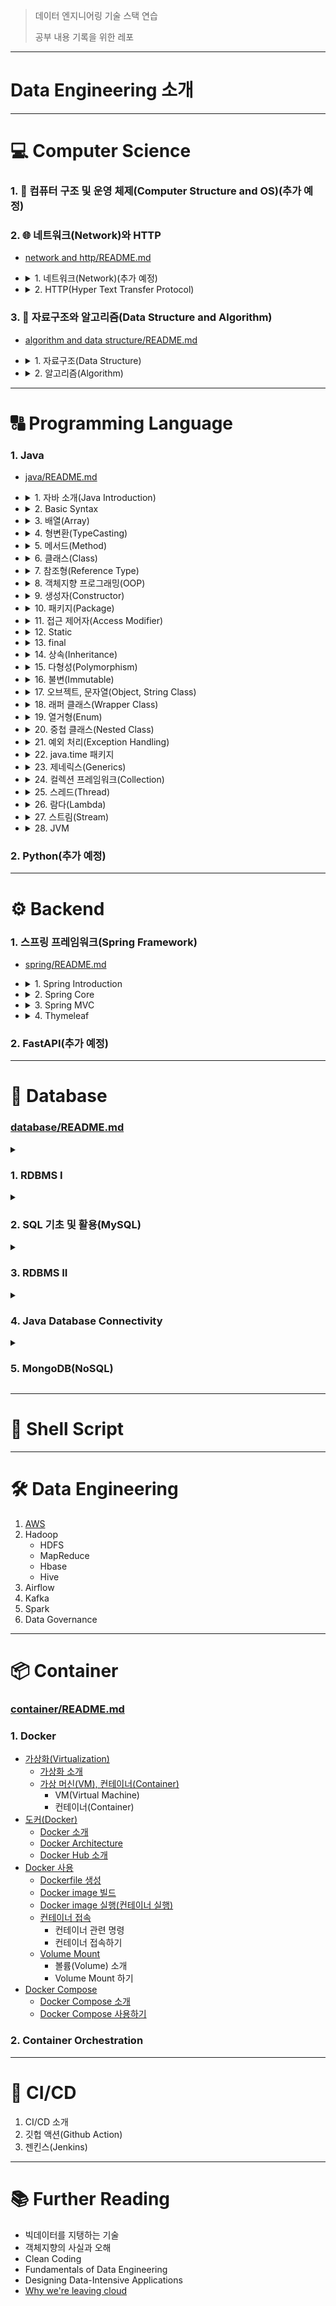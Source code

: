 > 데이터 엔지니어링 기술 스택 연습
>
> 공부 내용 기록을 위한 레포

---

# Data Engineering 소개







---

# :computer: Computer Science

<h3>1. 📂 컴퓨터 구조 및 운영 체제(Computer Structure and OS)(추가 예정)</h3>

<h3>2. 🌐 네트워크(Network)와 HTTP</h3>

  - [network and http/README.md](network%20and%20http/README.md)

  - <details>
      <summary>1. 네트워크(Network)(추가 예정)</summary>

    </details>
  - <details>
      <summary>2. HTTP(Hyper Text Transfer Protocol)</summary>
     
      1. [웹 통신](network%20and%20http/(002)HTTP/README.md#1-%EC%9B%B9-%ED%86%B5%EC%8B%A0)
         * 인터넷(Internet)
         * [IP(Internet Protocol)](network%20and%20http/(002)HTTP/README.md#12-ipinternet-protocol)
         * [TCP(Transmission Control Protocol)](network%20and%20http/(002)HTTP/README.md#13-tcptransmission-control-protocol)
           * TCP 소개
           * Three way handshake
           * 데이터 전달 보증, 순서 보장
         * UDP(User Datagram Protocol)
         * PORT
         * DNS(Domain Name System)
         * URI(Uniform Name Identifier)
         * [요청의 흐름](network%20and%20http/(002)HTTP/README.md#18-%EC%9B%B9%EC%97%90%EC%84%9C%EC%9D%98-%EC%9A%94%EC%B2%AD%EC%9D%98-%ED%9D%90%EB%A6%84)
      2. [HTTP](network%20and%20http/(002)HTTP/README.md#2-http)
         * HTTP 소개
         * Client-Server
         * [Stateless](network%20and%20http/(002)HTTP/README.md#23-stateless)
         * [Connectionless](network%20and%20http/(002)HTTP/README.md#24-connectionless)
         * HTTP Message
      3. [HTTP Method](network%20and%20http/(002)HTTP/README.md#3-http-method)
         * [HTTP API 설계](network%20and%20http/(002)HTTP/README.md#31-http-api-%EC%84%A4%EA%B3%84-%EC%86%8C%EA%B0%9C)
         * GET,POST
         * PUT, PATCH, DELETE
         * [HTTP 메서드의 속성](network%20and%20http/(002)HTTP/README.md#34-http-%EB%A9%94%EC%84%9C%EB%93%9C%EC%9D%98-%EC%86%8D%EC%84%B1)
           * 안전(Safe)
           * 멱등성(Idempotency)
           * 캐시 가능(Cacheable)
         * [HTTP 메서드의 활용](network%20and%20http/(002)HTTP/README.md#35-http-%EB%A9%94%EC%84%9C%EB%93%9C%EC%9D%98-%ED%99%9C%EC%9A%A9)
           * 클라이언트 → 서버 데이터 전송
           * HTTP API 설계
             * POST - 신규 자원 등록
             * PUT - 신규 자원 등록
             * HTML Form 사용
      4. [HTTP Status Code](network%20and%20http/(002)HTTP/README.md#4-http-status-code)
         * 1xx, 2xx
         * [3xx](network%20and%20http/(002)HTTP/README.md#42-3xxredirection)
           * 3xx - Permanent Redirect
           * 3xx - Temporary Redirect
         * 4xx, 5xx
      5. [HTTP Header](network%20and%20http/(002)HTTP/README.md#5-http-header)
         * [HTTP 헤더 소개](network%20and%20http/(002)HTTP/README.md#51-http-%ED%97%A4%EB%8D%94-%EC%86%8C%EA%B0%9C)
         * Representation Header(표현 헤더)
         * Content Negotiation(콘텐츠 협상)
         * 전송 방식
         * General, Request, Response Header
           * 일반 정보
           * 특별 정보
           * 인증 정보
      6. [쿠키(Cookie)](network%20and%20http/(002)HTTP/README.md#6-cookie)
         * [쿠키 소개](network%20and%20http/(002)HTTP/README.md#61-%EC%BF%A0%ED%82%A4-%EC%86%8C%EA%B0%9C)
         * Cookie - Expiration
         * Cookie - Domain
         * Cookie - Path
         * Cookie - Secure
      7. [캐시(Cache)](network%20and%20http/(002)HTTP/README.md#7-cache-header)
         * [캐시 소개](network%20and%20http/(002)HTTP/README.md#71-%EC%BA%90%EC%8B%9C-%EC%86%8C%EA%B0%9C)
         * [Cache Validation(`Last-Modified`, `If-Modified-Since`)](network%20and%20http/(002)HTTP/README.md#72-cache-validationlast-modified-if-modified-since)
         * Cache Validation(`ETag`)
         * `Cache-Control`
      
    </details> 


<h3>3. 🧩 자료구조와 알고리즘(Data Structure and Algorithm)</h3>

  - [algorithm and data structure/README.md](algorithm%20and%20data%20structure/README.md)

  - <details>
      <summary>1. 자료구조(Data Structure)</summary>

    </details>
  - <details>
      <summary>2. 알고리즘(Algorithm)</summary>

    </details>


---

# :capital_abcd: Programming Language

<h3>1. Java</h3>

  - [java/README.md](java/README.md)

  - <details>
      <summary>1. 자바 소개(Java Introduction)</summary>
      
      * [Programming Language](java/(001)%20Java%20Introduction#1-programming-language)
        * 고급 언어
        * Translator
      * [자바 동작 방식(How Java Works)](java/(001)%20Java%20Introduction#2-%EC%9E%90%EB%B0%94-%EB%8F%99%EC%9E%91-%EB%B0%A9%EC%8B%9Dhow-java-works)
      * [자바 메모리 구조(Java Memory Structure)](java/(001)%20Java%20Introduction#3-java-memory-structure)
        * 메서드 영역(Method Area)
        * 스택 영역(Stack Area)
        * 힙 영역(Heap Area)
      * [JVM, JDK, JRE](java/(001)%20Java%20Introduction#4-jvm-jdk-jre)
        * JDK
        * JRE
        * JVM
          
      
      </details>
  - <details>
      <summary>2. Basic Syntax</summary>
      
      * [변수(Variables)](java/(002)%20Basic%20Syntax#1-variables)
      * 자바 관례
      * [연산자(Operators)](java/(002)%20Basic%20Syntax#3-%EC%97%B0%EC%82%B0%EC%9E%90operators)
      * [조건문(Conditional)](java/(002)%20Basic%20Syntax#4-%EC%A1%B0%EA%B1%B4%EB%AC%B8conditional)
      * [반복문(Loop)](java/(002)%20Basic%20Syntax#5--%EB%B0%98%EB%B3%B5%EB%AC%B8loop)
        
      
      </details>
  - <details>
      <summary>3. 배열(Array)</summary>
      
      * [배열(Array)](java/(003)%20Array#1-%EB%B0%B0%EC%97%B4array)
      * [배열 사용하기](java/(003)%20Array#2-%EB%B0%B0%EC%97%B4-%EC%82%AC%EC%9A%A9%ED%95%B4%EB%B3%B4%EA%B8%B0)
      * [2차원 배열(2D Array)](java/(003)%20Array#3-2%EC%B0%A8%EC%9B%90-%EB%B0%B0%EC%97%B42d-array)
        
      
      </details>
  - <details>
      <summary>4. 형변환(TypeCasting)</summary>
      
      * [자동 형변환](java/(004)%20Typecasting#11-%EC%9E%90%EB%8F%99-%ED%98%95%EB%B3%80%ED%99%98widening-type-casting)
      * [명시적 형변환](java/(004)%20Typecasting#12-%EB%AA%85%EC%8B%9C%EC%A0%81-%ED%98%95%EB%B3%80%ED%99%98narrow-type-casting)
      * [계산시 형변환](java/(004)%20Typecasting#13-%EA%B3%84%EC%82%B0%EC%8B%9C-%ED%98%95%EB%B3%80%ED%99%98)
        
      
      </details>
  - <details>
      <summary>5. 메서드(Method)</summary>
    
      * [메서드 소개](java/(005)%20Method#1-%EB%A9%94%EC%84%9C%EB%93%9Cmethod)
      * [`static` 메서드](java/(005)%20Method#2-static-method)
      * [인스턴스 메서드(Instance Method)](java/(005)%20Method#3-instance-method)
      * [오버로딩(Overloading)](java/(005)%20Method#4-%EC%98%A4%EB%B2%84%EB%A1%9C%EB%94%A9overloading)
      * [오버라이딩(Overriding)](java/(005)%20Method#5-%EC%98%A4%EB%B2%84%EB%9D%BC%EC%9D%B4%EB%94%A9overriding)  
        
      
      </details>
  - <details>
      <summary>6. 클래스(Class)</summary>

      * [Class, Instance](java/(006)%20Class#1-class--instance)
        * 클래스 작성, 인스턴스 생성
      * [객체 배열(Array of Objects)](java/(006)%20Class#2-array-of-instances)
      
      </details>
  - <details>
      <summary>7. 참조형(Reference Type)</summary>
    
      * [Primitive vs Reference](java/(007)%20Reference%20Type#1-primitive-vs-reference)
      * [참조형에 대입](java/(007)%20Reference%20Type#2-%EC%B0%B8%EC%A1%B0%ED%98%95-%EB%8C%80%EC%9E%85)
      * [`null`](java/(007)%20Reference%20Type#3-null)
      * [NullPointerException (NPE)](java/(007)%20Reference%20Type#4-nullpointerexception)

      </details>
  - <details>
      <summary>8. 객체지향 프로그래밍(OOP)</summary>
    
      * [OOP vs POP](java/(008)%20OOP%20Introduction#1-oop-vs-pop)
      * [인스턴스 메서드(Instance Method)](java/(008)%20OOP%20Introduction#2-instance-method)
      * [`static` 메서드(Static Method)](java/(008)%20OOP%20Introduction#3-static-method)
      * [캡슐화 (Encapsulation)](java/(008)%20OOP%20Introduction#4-encapsulation)
        
      
      </details>
  - <details>
      <summary>9. 생성자(Constructor)</summary>
    
      * [생성자(Constructor)](java/(009)%20Constructor#1-%EC%83%9D%EC%84%B1%EC%9E%90constructor)
      * [`this`](java/(009)%20Constructor#2-this)
      * [생성자 사용 조건](java/(009)%20Constructor#3-%EC%83%9D%EC%84%B1%EC%9E%90-%EC%82%AC%EC%9A%A9-%EC%A1%B0%EA%B1%B4)
      * [기본 생성자(Default Constructor)](java/(009)%20Constructor#4-%EA%B8%B0%EB%B3%B8-%EC%83%9D%EC%84%B1%EC%9E%90default-constructor)
      * [생성자 오버로딩](java/(009)%20Constructor#5-%EC%83%9D%EC%84%B1%EC%9E%90-%EC%98%A4%EB%B2%84%EB%A1%9C%EB%94%A9constructor-overloading_)
      * [`this()`](java/(009)%20Constructor#6-this)
        
      
      </details>
  - <details>
      <summary>10. 패키지(Package)</summary>
    
      * [패키지(Package)](java/(010)%20Package#1-package)
      * [`import`](java/(010)%20Package#2-import)
         * `import`
         * `static` `import` 
      * [패키지 관례](java/(010)%20Package#3-%ED%8C%A8%ED%82%A4%EC%A7%80-%EA%B4%80%EB%A1%80package-convention)
        
      
      </details>
  - <details>
      <summary>11. 접근 제어자(Access Modifier)</summary>
    
      * [접근 제어자(Access Modifier)](java/(011)%20Access%20Modifier#1-%EC%A0%91%EA%B7%BC-%EC%A0%9C%EC%96%B4%EC%9E%90access-modifier)
      * [접근 제어자 사용해보기](java/(011)%20Access%20Modifier#2-%EC%A0%91%EA%B7%BC-%EC%A0%9C%EC%96%B4%EC%9E%90-%EC%82%AC%EC%9A%A9%ED%95%B4%EB%B3%B4%EA%B8%B0)
         * Field, Method
         * Constructor
         * Class
      * [캡슐화(Encapsulation)](java/(011)%20Access%20Modifier#3-%EC%BA%A1%EC%8A%90%ED%99%94encapsulation)

      </details>
  - <details>
      <summary>12. Static</summary>
    
      * [`static`](java/(012)%20Static#1-static)
      * [정적 변수(Static variable)](java/(012)%20Static#2-%EC%A0%95%EC%A0%81-%EB%B3%80%EC%88%98static-variable)
         * 정적 변수 소개
         * `static` 사용 vs `static` 사용하지 않기
      * [정적 메서드(Static Method)](java/(012)%20Static#3-%EC%A0%95%EC%A0%81-%EB%A9%94%EC%84%9C%EB%93%9Cstatic-method)
      * [정적 임포트(Static Import)](java/(012)%20Static#4-static-import)
        
      
      </details>
  - <details>
      <summary>13. final</summary>
    
      * [`final`](java/(013)%20Constant%2C%20final#1-final)
      * [`final`이 붙은 지역 변수(Local variable)](java/(013)%20Constant%2C%20final#2-final%EC%9D%B4-%EB%B6%99%EC%9D%80-local-variable)
      * [`final`이 붙은 멤버 변수(Member variable, Field)](java/(013)%20Constant%2C%20final#3-final%EC%9D%B4-%EB%B6%99%EC%9D%80-member-variablefield)
      * [상수(Constant)](java/(013)%20Constant%2C%20final#4-constant)
        
      
      </details>
  - <details>
      <summary>14. 상속(Inheritance)</summary>
    
      * [상속(Inheritance)](java/(014)%20Inheritance#1-%EC%83%81%EC%86%8Dinheritance)
         * 상속 소개
         * 상속하지 않는 경우
         * 상속하는 경우
      * [단일 상속(Single Inheritance)](java/(014)%20Inheritance#2-%EB%8B%A8%EC%9D%BC-%EC%83%81%EC%86%8Dsingle-inheritance)
      * [Java 상속의 메모리 할당 구조](java/(014)%20Inheritance#3-java-%EC%83%81%EC%86%8D%EC%9D%98-%EB%A9%94%EB%AA%A8%EB%A6%AC-%ED%95%A0%EB%8B%B9-%EA%B5%AC%EC%A1%B0)
      * [Method Overriding](java/(014)%20Inheritance#4-method-overriding)
      * [`protected`](java/(014)%20Inheritance#5-protected)
      * [`super`](java/(014)%20Inheritance#6-super)
      * [`super()`](java/(014)%20Inheritance#7-super)
        
      
      </details>
  - <details>
      <summary>15. 다형성(Polymorphism)</summary>
    
      * [다형성(Polymorphism)](java/(015)%20Polymorphism#1-%EB%8B%A4%ED%98%95%EC%84%B1polymorphism)
      * [형변환(Casting)](java/(015)%20Polymorphism#2-%ED%98%95%EB%B3%80%ED%99%98casting)
         * 다운캐스팅(Downcasting)
           * 일시적 다운캐스팅
           * 다운 캐스팅시 주의점
         * 업캐스팅(Upcasting)
      * [`instanceof`](java/(015)%20Polymorphism#3-instanceof)
      * [Method Overriding](java/(015)%20Polymorphism#4-method-overriding)
      * [다형성의 활용](java/(015)%20Polymorphism#5-%EB%8B%A4%ED%98%95%EC%84%B1%EC%9D%98-%ED%99%9C%EC%9A%A9)
         * 다형성 사용하기
         * 한계
      * [추상 클래스(abstract class)](java/(015)%20Polymorphism#6-%EC%B6%94%EC%83%81-%ED%81%B4%EB%9E%98%EC%8A%A4abstract-class)
      * [인터페이스(interface)](java/(015)%20Polymorphism#7-%EC%9D%B8%ED%84%B0%ED%8E%98%EC%9D%B4%EC%8A%A4interface)
         * 인터페이스 소개
         * 인터페이스를 통한 다중구현
      
      </details>
  - <details>
      <summary>16. 불변(Immutable)</summary>
    
      * [공유](java/(027)%20Immutable%20Object#1-%EA%B3%B5%EC%9C%A0)
         * 기본형과 참조형의 공유
         * [사이드 이펙트(Side-effect)](java/(027)%20Immutable%20Object#12-%EC%82%AC%EC%9D%B4%EB%93%9C-%EC%9D%B4%ED%8E%99%ED%8A%B8side-effect)
      * [불변 객체(Immutable Object)](java/(027)%20Immutable%20Object#2-%EB%B6%88%EB%B3%80-%EA%B0%9D%EC%B2%B4immutable-object)
         * 불변 객체 소개
         * 불변 객체에서 값 변경
         * 불변이 중요한 이유
      
      </details>
  - <details>
      <summary>17. 오브젝트, 문자열(Object, String Class)</summary>
    
      * [`Object` 클래스](java/(022)%20Object%2C%20String%20Class#1-object-%ED%81%B4%EB%9E%98%EC%8A%A4)
         * `java.lang` 패키지
         * [`Object` 클래스 소개](java/(022)%20Object%2C%20String%20Class#12-object-%ED%81%B4%EB%9E%98%EC%8A%A4-%EC%86%8C%EA%B0%9C)
         * `Object` 배열
         * `toString()`
         * [`equals()`](java/(022)%20Object%2C%20String%20Class#15-equals)
      * [`String` 클래스](java/(022)%20Object%2C%20String%20Class#2-string-%ED%81%B4%EB%9E%98%EC%8A%A4)
         * `String` 클래스 소개
         * [`String` 객체 비교](java/(022)%20Object%2C%20String%20Class#22-string-%EA%B0%9D%EC%B2%B4-%EB%B9%84%EA%B5%90)
         * `String`은 불변 객체
         * [`String` 메서드](java/(022)%20Object%2C%20String%20Class#24-string-%EB%A9%94%EC%84%9C%EB%93%9C)
           * 문자열 정보 조회
           * 문자열 비교
           * 문자열 검색
           * 문자열 조작 및 변환
           * 문자열 분할 및 조합
           * 기타
         * [`StringBuilder`](java/(022)%20Object%2C%20String%20Class#25-stringbuilder)
      
      </details>
  - <details>
      <summary>18. 래퍼 클래스(Wrapper Class)</summary>
    
      * [기본형(Primitive Type)의 한계](java/(026)%20Wrapper%20Class#1-%EA%B8%B0%EB%B3%B8%ED%98%95primitive-type%EC%9D%98-%ED%95%9C%EA%B3%84)
      * [자바 래퍼 클래스(Wrapper Class)](java/(026)%20Wrapper%20Class#2-%EC%9E%90%EB%B0%94-%EB%9E%98%ED%8D%BC-%ED%81%B4%EB%9E%98%EC%8A%A4wrapper-class)
         * 래퍼 클래스 소개
         * 오토박싱(Auto-boxing)
         * 래퍼 클래스의 메서드
         * 래퍼 클래스의 성능
      * [`System`, `Math`, `Random` 클래스](java/(026)%20Wrapper%20Class#3-system-math-random-%ED%81%B4%EB%9E%98%EC%8A%A4)
         * `System` 클래스
         * `Math` 클래스
         * `Random` 클래스
      
      </details>
  - <details>
      <summary>19. 열거형(Enum)</summary>
    
      * [타입 안정성(Type-safety)](java/(020)%20Enum#1-%ED%83%80%EC%9E%85-%EC%95%88%EC%A0%95%EC%84%B1type-safety)
         * `String`은 타입 안정성이 떨어진다
         * 타입 안전 열거형 패턴(Type-safe Enum Pattern)
      * [열거형(`enum`)](java/(020)%20Enum#2-%EC%97%B4%EA%B1%B0%ED%98%95enum)
         * `enum` 사용
         * `Enum` 클래스 메서드
         * 열거형을 이용한 리펙토링
         * 열거형 정리
      
      </details>
  - <details>
      <summary>20. 중첩 클래스(Nested Class)</summary>
    
      * [중첩 클래스(Nested Class)](java/(021)%20Nested%20Class#1-%EC%A4%91%EC%B2%A9-%ED%81%B4%EB%9E%98%EC%8A%A4nested-class)
         * 중첩 클래스 소개
      * [정적 중첩 클래스(Static Nested Class)](java/(021)%20Nested%20Class#2-%EC%A0%95%EC%A0%81-%EC%A4%91%EC%B2%A9-%ED%81%B4%EB%9E%98%EC%8A%A4static-nested-class)
         * [정적 중첩 클래스 소개](java/(021)%20Nested%20Class#21-%EC%A0%95%EC%A0%81-%EC%A4%91%EC%B2%A9-%ED%81%B4%EB%9E%98%EC%8A%A4-%EC%86%8C%EA%B0%9C)
         * [정적 중첩 클래스를 사용하는 경우](java/(021)%20Nested%20Class#22-%EC%A0%95%EC%A0%81-%EC%A4%91%EC%B2%A9-%ED%81%B4%EB%9E%98%EC%8A%A4%EB%A5%BC-%EC%82%AC%EC%9A%A9%ED%95%98%EB%8A%94-%EA%B2%BD%EC%9A%B0)
      * [내부 클래스(Inner Class)](java/(021)%20Nested%20Class#3-%EB%82%B4%EB%B6%80-%ED%81%B4%EB%9E%98%EC%8A%A4inner-class)
         * [내부 클래스 소개](java/(021)%20Nested%20Class#31-%EB%82%B4%EB%B6%80-%ED%81%B4%EB%9E%98%EC%8A%A4-%EC%86%8C%EA%B0%9C)
         * [내부 클래스를 사용하는 경우](java/(021)%20Nested%20Class#32-%EB%82%B4%EB%B6%80-%ED%81%B4%EB%9E%98%EC%8A%A4%EB%A5%BC-%EC%82%AC%EC%9A%A9%ED%95%98%EB%8A%94-%EA%B2%BD%EC%9A%B0)
      * [지역 클래스(Local Class)](java/(021)%20Nested%20Class#4-%EC%A7%80%EC%97%AD-%ED%81%B4%EB%9E%98%EC%8A%A4local-class)
         * [지역 클래스 소개](java/(021)%20Nested%20Class#41-%EC%A7%80%EC%97%AD-%ED%81%B4%EB%9E%98%EC%8A%A4-%EC%86%8C%EA%B0%9C)
         * [지역 클래스 예시](java/(021)%20Nested%20Class#42-%EC%A7%80%EC%97%AD-%ED%81%B4%EB%9E%98%EC%8A%A4-%EC%98%88%EC%8B%9C)
         * [지역 변수 캡쳐(Variable Capture)](java/(021)%20Nested%20Class#43-%EC%A7%80%EC%97%AD-%EB%B3%80%EC%88%98-%EC%BA%A1%EC%B3%90variable-capture)
           * 지역 변수 캡쳐 동작 과정
           * effectively final
      * [익명 클래스(Anonymous Class)](java/(021)%20Nested%20Class#5-%EC%9D%B5%EB%AA%85%ED%81%B4%EB%9E%98%EC%8A%A4anonymous-class)
         * [익명 클래스 소개](java/(021)%20Nested%20Class#51-%EC%9D%B5%EB%AA%85-%ED%81%B4%EB%9E%98%EC%8A%A4-%EC%86%8C%EA%B0%9C)
         * [익명 클래스를 사용하는 경우](java/(021)%20Nested%20Class#52-%EC%9D%B5%EB%AA%85-%ED%81%B4%EB%9E%98%EC%8A%A4%EB%A5%BC-%EC%82%AC%EC%9A%A9%ED%95%98%EB%8A%94-%EA%B2%BD%EC%9A%B0)
           
      
      </details>
  - <details>
      <summary>21. 예외 처리(Exception Handling)</summary>
    
      * [예외, 에러(Exception, Error)](java/(016)%20Exception#1-%EC%98%88%EC%99%B8-%EC%97%90%EB%9F%ACexception-error)
         * [예외(Exception) 소개](java/(016)%20Exception#11-%EC%98%88%EC%99%B8exception-%EC%86%8C%EA%B0%9C)
         * [예외 기본 규칙](java/(016)%20Exception#11-%EC%98%88%EC%99%B8-%EA%B8%B0%EB%B3%B8-%EA%B7%9C%EC%B9%99)
      * [예외 발생시키기(`throw`)](java/(016)%20Exception#2-%EC%98%88%EC%99%B8-%EB%B0%9C%EC%83%9D%EC%8B%9C%ED%82%A4%EA%B8%B0throw)
      * [예외 처리하기(`try-catch`)](java/(016)%20Exception#3-%EC%98%88%EC%99%B8-%EC%B2%98%EB%A6%AC%ED%95%98%EA%B8%B0try-catch)
         * [`try-catch` 소개](java/(016)%20Exception#31-try-catch-%EC%86%8C%EA%B0%9C)
         * [예외 세분화](java/(016)%20Exception#32-%EC%98%88%EC%99%B8-%EC%84%B8%EB%B6%84%ED%99%94)
         * 멀티 `catch`(`|`)
      * [예외 객체 참조 변수(Exception Variable)](java/(016)%20Exception#4-%EC%98%88%EC%99%B8-%EA%B0%9D%EC%B2%B4-%EC%B0%B8%EC%A1%B0-%EB%B3%80%EC%88%98exception-variable)
      * [예외 던지기(`throws`)](java/(016)%20Exception#5-%EC%98%88%EC%99%B8-%EB%8D%98%EC%A7%80%EA%B8%B0throws)
         * [`throws` 소개](java/(016)%20Exception#51-throws-%EC%86%8C%EA%B0%9C)
         * [`throws`가 처리되는 과정](java/(016)%20Exception#52-throws%EA%B0%80-%EC%B2%98%EB%A6%AC%EB%90%98%EB%8A%94-%EA%B3%BC%EC%A0%95)
      * [Checked, Unchecked Exception](java/(016)%20Exception#6-checked-unchecked-%EC%98%88%EC%99%B8)
         * [체크, 언체크 예외 소개](java/(016)%20Exception#61-%EC%B2%B4%ED%81%AC-%EC%96%B8%EC%B2%B4%ED%81%AC-%EC%98%88%EC%99%B8-%EC%86%8C%EA%B0%9C)
         * [체크 예외(Checked Exception)](java/(016)%20Exception#62-%EC%B2%B4%ED%81%AC-%EC%98%88%EC%99%B8checked-exception)
         * [언체크 예외(Unchecked Exception, 런타임 예외)](java/(016)%20Exception#63-%EC%96%B8%EC%B2%B4%ED%81%AC-%EC%98%88%EC%99%B8unchecked-exception-%EB%9F%B0%ED%83%80%EC%9E%84-%EC%98%88%EC%99%B8)
      * [`try-catch-finally`](java/(016)%20Exception#7-try-catch-finally)
      * [`try-with-resource`](java/(016)%20Exception#8-try-with-resource)
         * [`try-with-resource` 소개](java/(016)%20Exception#81-try-with-resource-%EC%86%8C%EA%B0%9C)
         * [사용 예시 1](java/(016)%20Exception#82-%EC%82%AC%EC%9A%A9-%EC%98%88%EC%8B%9C-1)
         * [사용 예시 2](java/(016)%20Exception#83-%EC%82%AC%EC%9A%A9-%EC%98%88%EC%8B%9C-2)
      * [체크 예외를 잘 사용하지 않는 이유](java/(016)%20Exception#9-%EC%B2%B4%ED%81%AC-%EC%98%88%EC%99%B8%EB%A5%BC-%EC%9E%98-%EC%82%AC%EC%9A%A9%ED%95%98%EC%A7%80-%EC%95%8A%EB%8A%94-%EC%9D%B4%EC%9C%A0)
         * [체크 예외(Checked Exception)의 단점](java/(016)%20Exception#91-%EC%B2%B4%ED%81%AC-%EC%98%88%EC%99%B8checked-exception%EC%9D%98-%EB%8B%A8%EC%A0%90)
         * [언체크 예외(Uncheck Exception)의 사용](java/(016)%20Exception#92-%EC%96%B8%EC%B2%B4%ED%81%AC-%EC%98%88%EC%99%B8unchecked-exception-%EB%9F%B0%ED%83%80%EC%9E%84-%EC%98%88%EC%99%B8%EC%9D%98-%EC%82%AC%EC%9A%A9)
           * 언체크 예외 사용 방안
           * 언체크 예외 사용 예시
      
      </details>
  - <details>
      <summary>22. java.time 패키지</summary>
    
      * [날짜와 시간 라이브러리](java/(017)%20Date%20and%20Time#1-%EB%82%A0%EC%A7%9C%EC%99%80-%EC%8B%9C%EA%B0%84-%EB%9D%BC%EC%9D%B4%EB%B8%8C%EB%9F%AC%EB%A6%AC)
         * 날짜와 시간의 계산
         * [날짜와 시간 라이브러리 소개](java/(017)%20Date%20and%20Time#12-%EB%82%A0%EC%A7%9C%EC%99%80-%EC%8B%9C%EA%B0%84-%EB%9D%BC%EC%9D%B4%EB%B8%8C%EB%9F%AC%EB%A6%AC-%EC%86%8C%EA%B0%9C)
           * `java.util.Date`
           * `java.util.Calendar`
           * `java.time`
      * [`java.time` package]()
         * `LocalDate`
         * `LocalTime`
         * [`LocalDateTime`](java/(017)%20Date%20and%20Time#23-localdatetime)
         * [`ZonedDateTime`](java/(017)%20Date%20and%20Time#24-zoneddatetime)
           * `ZoneId`
           * `ZonedDateTime`
         * `OffsetDateTime`
         * [`Period`, `Duration`](java/(017)%20Date%20and%20Time#26-period-duration)
         * [`Instant`](java/(017)%20Date%20and%20Time#27-instant)
      * [ `TemporalAccessor`, `TemporalAmount`, `ChronoUnit`](java/(017)%20Date%20and%20Time#3-temporalaccessor-temporalamount-chronounit)
         *  `TemporalAccessor`, `TemporalAmount`
         *  [`ChronoUnit`, `ChronoField`](java/(017)%20Date%20and%20Time#32-chronounit-chronofield)
            * `ChronoUnit`
            * `ChronoField`
      * [날짜와 시간 조회, 조작하기](java/(017)%20Date%20and%20Time#4-%EB%82%A0%EC%A7%9C%EC%99%80-%EC%8B%9C%EA%B0%84-%EC%A1%B0%ED%9A%8C-%EC%A1%B0%EC%9E%91%ED%95%98%EA%B8%B0)
         * 조회하기
         * 조작하기
         * `with()`
      * [`Formatter`](java/(017)%20Date%20and%20Time#5-formatter)
      
      </details>
  - <details>
      <summary>23. 제네릭스(Generics)</summary>
      
      * [제네릭스(Generics)](java/(019)%20Generics#1-%EC%A0%9C%EB%84%A4%EB%A6%AD%EC%8A%A4generics)
         * [제네릭스 설명](java/(019)%20Generics#11-%EC%A0%9C%EB%84%A4%EB%A6%AD%EC%8A%A4-%EC%84%A4%EB%AA%85)
         * 제네릭스 사용해보기
         * 타입 변수 관례
      * [제네릭 제한(Generic Constraint)](java/(019)%20Generics#2-%EC%A0%9C%EB%84%A4%EB%A6%AD-%EC%A0%9C%ED%95%9Cgeneric-constraint)
         * [제한이 없을 경우의 문제점](java/(019)%20Generics#21-%EC%A0%9C%ED%95%9C%EC%9D%B4-%EC%97%86%EC%9D%84-%EA%B2%BD%EC%9A%B0%EC%9D%98-%EB%AC%B8%EC%A0%9C%EC%A0%90)
         * [타입 매개변수의 제한 도입](java/(019)%20Generics#22-%ED%83%80%EC%9E%85-%EB%A7%A4%EA%B0%9C%EB%B3%80%EC%88%98%EC%9D%98-%EC%A0%9C%ED%95%9C-%EB%8F%84%EC%9E%85)
      * [제네릭 메서드(Generic Method)](java/(019)%20Generics#3-%EC%A0%9C%EB%84%A4%EB%A6%AD-%EB%A9%94%EC%84%9C%EB%93%9Cgeneric-method)
         * [제네릭 메서드 설명](java/(019)%20Generics#31-%EC%A0%9C%EB%84%A4%EB%A6%AD-%EB%A9%94%EC%84%9C%EB%93%9C-%EC%84%A4%EB%AA%85)
         * [제네릭 메서드 사용해보기](java/(019)%20Generics#32-%EC%A0%9C%EB%84%A4%EB%A6%AD-%EB%A9%94%EC%84%9C%EB%93%9C-%EC%82%AC%EC%9A%A9%ED%95%B4%EB%B3%B4%EA%B8%B0)
      * [와일드카드(Wildcard, `?`)](java/(019)%20Generics#4-%EC%99%80%EC%9D%BC%EB%93%9C%EC%B9%B4%EB%93%9Cwildcard-)
         * [와일드카드 설명](java/(019)%20Generics#41-%EC%99%80%EC%9D%BC%EB%93%9C%EC%B9%B4%EB%93%9C-%EC%84%A4%EB%AA%85)
         * [제한을 사용하지 않은 와일드카드](java/(019)%20Generics#42-%EC%A0%9C%ED%95%9C%EC%9D%84-%EC%82%AC%EC%9A%A9%ED%95%98%EC%A7%80-%EC%95%8A%EC%9D%80-%EC%99%80%EC%9D%BC%EB%93%9C-%EC%B9%B4%EB%93%9C)
         * [제네릭 메서드 vs 와일드카드](java/(019)%20Generics#43-%EC%A0%9C%EB%84%A4%EB%A6%AD-%EB%A9%94%EC%84%9C%EB%93%9C-vs-%EC%99%80%EC%9D%BC%EB%93%9C-%EC%B9%B4%EB%93%9C)
         * [상한, 하한 제한 와일드카드](java/(019)%20Generics#44-%EC%83%81%ED%95%9C-%ED%95%98%ED%95%9C-%EC%A0%9C%ED%95%9C-%EC%99%80%EC%9D%BC%EB%93%9C%EC%B9%B4%EB%93%9C)
            * 상한 제한 와일드카드(Upper-bound)
            * 하한 제한 와일드카드(Lower-bound)
      * [제네릭 클래스, 메서드를 사용해야하는 경우](java/(019)%20Generics#45-%EC%A0%9C%EB%84%A4%EB%A6%AD-%ED%81%B4%EB%9E%98%EC%8A%A4-%EB%A9%94%EC%84%9C%EB%93%9C%EB%A5%BC-%EC%82%AC%EC%9A%A9%ED%95%B4%EC%95%BC%ED%95%98%EB%8A%94-%EA%B2%BD%EC%9A%B0)    
    </details>
  - <details>
      <summary>24. 컬렉션 프레임워크(Collection)</summary>
    
      * [`Collection` 프레임워크](java/(018)%20Collection#1-collection-framework)
      * [`Collection`](java/(018)%20Collection#2-collection)
      * [`Iterator`](java/(018)%20Collection#3-iterator)
      * [`List`](java/(018)%20Collection#4-list)
         * `ArrayList`
         * `LinkedList`
      * [`Set`](java/(018)%20Collection#5-set)
         * `HashSet`
         * `TreeSet`
      * [`Map`](java/(018)%20Collection#6-map)
         * `HashMap`
      * [`Stack`, `Queue`, `ArrayDeque`](java/(018)%20Collection#7-stack-queue-arraydeque)
         * `ArrayDeque`
      * [`Comparable`, `Comparator`](java/(018)%20Collection#9-comparable--comparator)
         * `Comparable`
         * `Comparator`
      
      </details>
  - <details>
      <summary>25. 스레드(Thread)</summary>
    
      * [스레드(Thread)](java/(023)%20Thread)
         * `Thread` 클래스 상속
         * `Runnable` 인터페이스 구현
         * 스레드 사용해보기
      * [메인 스레드](java/(023)%20Thread#2-%EB%A9%94%EC%9D%B8-%EC%8A%A4%EB%A0%88%EB%93%9Cmain-thread)
      * [스레드의 I/O Blocking](java/(023)%20Thread#3-%EC%8A%A4%EB%A0%88%EB%93%9C%EC%9D%98-io-blocking)
      * [스레드 그룹(Thread Group)](java/(023)%20Thread#4-%EC%8A%A4%EB%A0%88%EB%93%9C-%EA%B7%B8%EB%A3%B9thread-group)
      * [데몬 스레드(Daemon Thread)](java/(023)%20Thread#5-%EB%8D%B0%EB%AA%AC-%EC%8A%A4%EB%A0%88%EB%93%9Cdaemon-thread)
      * [스레드 상태(Thread State)](java/(023)%20Thread#6-%EC%8A%A4%EB%A0%88%EB%93%9C%EC%9D%98-%EC%83%81%ED%83%9Cthread-state)
      * [스레드의 동기화(synchronized)](java/(023)%20Thread#7-%EC%8A%A4%EB%A0%88%EB%93%9C%EC%9D%98-%EB%8F%99%EA%B8%B0%ED%99%94-synchronized)
      * [`ThreadLocal`](java/(023)%20Thread#8-threadlocal)
         * [동시성 문제](java/(023)%20Thread#81-%EB%8F%99%EC%8B%9C%EC%84%B1-%EB%AC%B8%EC%A0%9C)
         * [`ThreadLocal`을 통해 문제 해결](java/(023)%20Thread#82-threadlocal%EC%9D%84-%ED%86%B5%ED%95%B4-%EB%AC%B8%EC%A0%9C-%ED%95%B4%EA%B2%B0)
      
      </details>
  - <details>
      <summary>26. 람다(Lambda)</summary>
    
      * [람다 표현식(Lambda Expression)](java/(024)%20Lambda#1-%EB%9E%8C%EB%8B%A4-%ED%91%9C%ED%98%84%EC%8B%9Dlambda-expression)
         * 람다식 소개
      * [함수형 인터페이스(Functional Interface)](java/(024)%20Lambda#2-%ED%95%A8%EC%88%98%ED%98%95-%EC%9D%B8%ED%84%B0%ED%8E%98%EC%9D%B4%EC%8A%A4functional-interface)
      * [메서드 참조(Method Reference)](java/(024)%20Lambda#3-%EB%A9%94%EC%84%9C%EB%93%9C-%EC%B0%B8%EC%A1%B0method-reference)
      * [람다의 단점](java/(024)%20Lambda#4-%EB%9E%8C%EB%8B%A4%EC%9D%98-%EB%8B%A8%EC%A0%90)
        
      
      </details>
  - <details>
      <summary>27. 스트림(Stream)</summary>
    
      * [스트림(Stream)](java/(025)%20Stream#1-%EC%8A%A4%ED%8A%B8%EB%A6%BCstream)
         * 스트림 소개
         * 스트림의 특징
           * 읽기만 함(read-only)
           * 한번만 사용(use only once), 지연 연산(lazy evaluation)
           * 병렬 스트림(parallel stream)
           * 기본형 스트림(primitive stream)
      * [스트림 생성](java/(025)%20Stream#2-%EC%8A%A4%ED%8A%B8%EB%A6%BC-%EC%83%9D%EC%84%B1)
         * 컬렉션
         * 배열
         * 난수, 특정 범위의 정수
         * `iterate()`, `generate()`
         * `Files`, `empty()`
      * [중간 연산(Intermediate Opertation)](java/(025)%20Stream#3-%EC%A4%91%EA%B0%84-%EC%97%B0%EC%82%B0intermediate-operation)
         * `skip()`, `limit()`
         * `filter()`, `distinct()`
         * `sorted()`
         * `map()`, `flatMap()`
         * `peek()`
      * [`Optional<T>`](java/(025)%20Stream#4-optionalt)
      * [최종 연산(Terminal Opertation)](java/(025)%20Stream#5-%EC%B5%9C%EC%A2%85-%EC%97%B0%EC%82%B0terminal-operation)
         * `forEach()`
         * `xxxMatch()`
         * `findxxx()`
         * `reduce()`
         * `collect()`, `Collectors`
           * `collect()` 사용하기
           * `partitioningBy()`, `groupingBy()`
      
      </details>
  - <details>
      <summary>28. JVM</summary>
      
      
      </details>


<h3>2. Python(추가 예정)</h3>

---

# ⚙️ Backend

<h3>1. 스프링 프레임워크(Spring Framework)</h3>

  - [spring/README.md](spring/README.md)

  - <details>
      <summary>1. Spring Introduction</summary>
    
      1. [Introduction](spring/(001)Spring%20Introduction#1-introduction)
         * ```Spring```, ```SpringBoot``` 소개
         * ```Gradle```
         * MVC Pattern
      2. [Spring Boot Project Configuration](spring/(001)Spring%20Introduction#2-spring-boot-project-configuration)
         * Spring Boot 프로젝트 생성하기
         * 실행 확인하기
         * View 설정하기
         * 빌드 후 실행
      3. [Spring 웹 개발](spring/(001)Spring%20Introduction#3-spring-%EC%9B%B9-%EA%B0%9C%EB%B0%9C)
         * Static Contents
         * MVC & Template Engine
         * API
      4. [회원 관리 기능 개발 I](spring/(001)Spring%20Introduction#4-%ED%9A%8C%EC%9B%90-%EA%B4%80%EB%A6%AC-%EA%B8%B0%EB%8A%A5-%EA%B0%9C%EB%B0%9C-i)
         * 비즈니스 요구 사항
         * 애플리케이션 계층 구조
         * 클래스 의존 관계
         * 회원 저장소 코드, 테스트 코드
         * 회원 서비스 코드, 테스트 코드
      5. [Spring Bean & Dependency](spring/(001)Spring%20Introduction#5-spring-bean--dependency)
         * Component Scan
         * 자바 코드로 스프링 빈 등록
      6. [회원 관리 기능 개발 II](spring/(001)Spring%20Introduction#6-%ED%9A%8C%EC%9B%90-%EA%B4%80%EB%A6%AC-%EA%B8%B0%EB%8A%A5-%EA%B0%9C%EB%B0%9C-ii)
         * 홈 화면 추가
         * 등록
         * 조회
      7. [Spring DB Access](spring/(001)Spring%20Introduction#7-spring-db-access)
         * H2 데이터베이스 Setup
         * JdbcTemplate
         * 스프링 통합 테스트
         * JPA
      8. [AOP](spring/(001)Spring%20Introduction#8-aop)
         * AOP 소개
      9. [전체 요약](spring/(001)Spring%20Introduction#%EC%A0%84%EC%B2%B4-%EC%9A%94%EC%95%BD)
      
      
    ​    
    </details>
  - <details>
      <summary>2. Spring Core</summary>
      
      1. [Object Oriented Design(객체 지향 설계)](spring/(002)Spring%20Core%20-%201#1-object-oriented-design%EA%B0%9D%EC%B2%B4-%EC%A7%80%ED%96%A5-%EC%84%A4%EA%B3%84)
         * SOLID 원칙
           * SRP
           * OCP
           * LSP
           * ISP
           * DIP
           * 요약
         * OOD와 Spring
      2. [Spring 핵심 원리 I - 예제 생성](spring/(002)Spring%20Core%20-%201#2-spring-%ED%95%B5%EC%8B%AC-%EC%9B%90%EB%A6%AC-i---%EC%98%88%EC%A0%9C-%EC%83%9D%EC%84%B1)
         * 프로젝트 생성
         * 비즈니스 요구 사항과 설계
         * 회원 도메인 설계, 개발, 테스트
         * 주문과 할인 도메인 설계, 개발, 테스트
      3. [Spring 핵심 원리 II - 객체 지향 적용](spring/(002)Spring%20Core%20-%201#3-spring-%ED%95%B5%EC%8B%AC-%EC%9B%90%EB%A6%AC-ii---%EA%B0%9D%EC%B2%B4-%EC%A7%80%ED%96%A5-%EC%A0%81%EC%9A%A9)
         * 새로운 할인 정책 개발
         * 관심사 분리
         * 새로운 구조와 할인 정책 적용
         * IoC, DI, 컨테이너
           * IoC
           * DI
           * IoC, DI 컨테이너
         * 스프링으로 전환
      4. [Spring Container, Bean](spring/(002)Spring%20Core%20-%201#4-spring-container--bean)
         * 스프링 컨테이너
         * 스프링 빈 조회
           * 컨테이너에 등록된 모든 빈 조회
           * 빈 조회하기
           * 상속관계의 빈 조회
         * ```BeanFactory```, ```ApplicationContext```
      5. [Singleton Container](spring/(002)Spring%20Core%20-%201#5-singleton-container)
         * 스프링이 없는 순수한 DI 컨테이너
         * 싱글톤 패턴(Singleton Pattern)
         * 스프링의 싱글톤 컨테이너
         * 싱글톤 방식의 주의점
         * ```@Configuration```
      6. [Component Scan](spring/(002)Spring%20Core%20-%201#6-component-scan)
         * ```@ComponentScan```, ```@Autowired```
         * ```@ComponentScan```의 탐색 위치와 스캔 대상
         * 필터, 중복 등록과 충돌
           * 필터
           * 중복 등록과 충돌돌
      7. [Dependency Injection (DI, 의존관계 주입)](spring/(002)Spring%20Core%20-%201#7-%EC%9D%98%EC%A1%B4%EA%B4%80%EA%B3%84-%EC%9E%90%EB%8F%99-%EC%A3%BC%EC%9E%85autowired)
         * DI(의존관계 주입)
           * 생성자 주입
           * 수정자 주입
           * 필드 주입
           * 메서드 주입
         * ```@Autowired``` 옵션 처리
         * 생성자 주입 권장
         * ```@Autowired 필드명```, ```@Qualifier```, ```@Primary```
           * 조회되는 빈이 2개 이상인 문제
           * ```@Autowired 필드명``` 매칭
           * ```@Qualifier```
           * ```@Primary```
         * 조회한 빈이 모두 필요한 경우
      8. [Spring Bean Lifecycle Callbacks(빈 생명주기 콜백)](spring/(002)Spring%20Core%20-%201#8-spring-bean-lifecycle-callbacks)
         * 빈 생명주기 콜백
         * 초기화, 소멸 메서드 지정
         * ```@PostConstruct```, ```@PreDestroy```
      9. [Spring Bean Scope](spring/(002)Spring%20Core%20-%201#9-spring-bean-scope)
         * Singleton vs Prototype
           * 싱글톤과 프로토타입 비교
           * 싱글톤과 프로토타입 함께 사용시의 문제
         * Provider
         * Web Scope
           * 웹 스코프 소개
           * Request Scope
      10. [전체 요약](spring/(002)Spring%20Core%20-%201#%EC%A0%84%EC%B2%B4-%EC%9A%94%EC%95%BD)
  
    </details>
  - <details>
      <summary>3. Spring MVC</summary>

      1. [Web Application](spring/(003)Spring%20MVC%20-%201#1-web-application)
         * Web Server, Was
         * Thread Pool
         * AJAX
         * SSR(서버 사이드 렌더링), CSR(클라이언트 사이드 렌더링)
      2. [MVC(Model View Controller)](spring/(003)Spring%20MVC%20-%201#2-mvcmodel-view-controller)
         * MVC 소개
         * Front Controller
         * Front Controller 도입
         * View 분리
         * Model 도입
         * 사용성 개선
         * Adapter 도입
      3. [Spring MVC](spring/(003)Spring%20MVC%20-%201#3-spring-mvc)
         * Spring MVC 구조
           * `HandlerMapping`, `HandlerAdapter`
           * `ViewResolver`
         * Spring MVC 사용해보기
         * 사용성 개선
      4. [Spring MVC - 기능 살펴보기](spring/(003)Spring%20MVC%20-%201#4-spring-mvc---%EA%B8%B0%EB%8A%A5-%EC%82%B4%ED%8E%B4%EB%B3%B4%EA%B8%B0)
         * Logging
         * `MappingController`(요청 매핑)
         * HTTP Header 조회
         * HTTP Request Parameter
           * `@RequestParam`
           * `@ModelAttribute`
         * HTTP Request Message
           * Text 전달
           * JSON 전달
         * HTTP Response
           * Static Resource 제공
           * View Template 사용
           * HTTP 메세지 사용(메세지 바디에 직접 입력)
         * `HttpMessageConverter`
         * `RequestMappingHandlerAdapter`
      5. [Spring 메세지, 국제화 (Message, Internationalization)](spring/(003)Spring%20MVC%20-%201#5-%EC%8A%A4%ED%94%84%EB%A7%81-%EB%A9%94%EC%84%B8%EC%A7%80-%EA%B5%AD%EC%A0%9C%ED%99%94-messages-internationalization)
         * 메세지, 국제화 소개
           * 메세지
           * 국제화
         * 메세지 적용하기
           * 메세지 소스(`MessageSource`) 설정
           * 타임리프 메세지 적용
         * 국제화 적용하기
      6. [검증(Validation)](spring/(003)Spring%20MVC%20-%201#6-%EA%B2%80%EC%A6%9Dvalidation)
         * 검증 소개
         * `BindingResult`
         * 오류 코드, 메세지 처리
           * `errors.properties`
           * `rejectValue()`, `reject()`
           * `MessageCodesResolver`
           * 스프링이 직접 만든 오류 메세지 처리
         * Validator 분리
      7. [Bean Validation](spring/(003)Spring%20MVC%20-%201#7-bean-validation)
         * Bean Validation 사용해보기
         * Bean Validation 검증 순서
         * 에러 코드 수정
         * Bean Validation `ObjectError`
         * Bean Validation의 한계와 `groups`
         * Form 객체의 분리
         * `@RequestBody`에 `@Validated` 적용
      8. [쿠키, 세션(Cookie, Session)](spring/(003)Spring%20MVC%20-%201#8-%EC%BF%A0%ED%82%A4-%EC%84%B8%EC%85%98-cookie-session)
         * 로그인을 위한 요구 사항
         * 화면과 기능 구현
           * 홈 화면
           * 회원 가입
           * 로그인
         * 쿠키 사용(Cookie)
         * 세션 사용(Seesion)
           * 세션 소개
           * `HttpSession`으로 세션 구현
           * 세션 타임아웃
      9. [필터, 인터셉터(Filter, Interceptor)](spring/(003)Spring%20MVC%20-%201#9-%ED%95%84%ED%84%B0-%EC%9D%B8%ED%84%B0%EC%85%89%ED%84%B0filter-interceptor)
         * 서블릿 필터(Servlet Filter) 소개
         * 필터 예시
           * 예시 1 - 사용자 요청 로깅
           * 예시 2 - 로그인 체크
         * 스프링 인터셉터(Interceptor) 소개
         * 인터셉터 예시
           * 예시 1 - 사용자 요청 로깅
           * 예시 2 - 로그인 체크
      10. [오류 페이지(Error Page)](spring/(003)Spring%20MVC%20-%201#10-%EC%98%A4%EB%A5%98-%ED%8E%98%EC%9D%B4%EC%A7%80error-page)
          * 서블릿에서의 예외 처리
            * 스프링 부트에서 제공하는 오류 페이지 기능
              * 오류 페이지 사용
              * `BasicErrorController`가 제공하는 정보
      11. [API 예외 처리](spring/(003)Spring%20MVC%20-%201#11-api-%EC%98%88%EC%99%B8-%EC%B2%98%EB%A6%AC)
          * `HandlerExceptionResolver` 소개
          * 스프링이 제공하는 `ExceptionResolver`
            * `ExceptionHandlerExceptionResolver`
          * `@ControllerAdvice`
      12. [스프링 타입 컨버터](spring/(003)Spring%20MVC%20-%201#12-%EC%8A%A4%ED%94%84%EB%A7%81-%ED%83%80%EC%9E%85-%EC%BB%A8%EB%B2%84%ED%84%B0)
          * `Converter`
          * `ConversionService`
          * `Converter` 사용하기
          * `Formatter`
          * `FormattingConversionService`
          * 스프링 제공 `Formatter`
      13. [파일 업로드](spring/(003)Spring%20MVC%20-%201#13-%ED%8C%8C%EC%9D%BC-%EC%97%85%EB%A1%9C%EB%93%9C)

    </details>
  - <details>
      <summary>4. Thymeleaf</summary>
      
      1. [타임리프(Thymeleaf) 소개](spring/(004)Thymeleaf#1-%ED%83%80%EC%9E%84%EB%A6%AC%ED%94%84thymeleaf-%EC%86%8C%EA%B0%9C)
      2. [타임리프의 기본 기능](spring/(004)Thymeleaf#2-%ED%83%80%EC%9E%84%EB%A6%AC%ED%94%84%EC%9D%98-%EA%B8%B0%EB%B3%B8-%EA%B8%B0%EB%8A%A5)
         * [`th:href`, `th:onclick`](spring/(004)Thymeleaf#20-thhref-thonclick)
         * [`text`, `utext`](spring/(004)Thymeleaf#21-text-utext)
         * [SpringEL](spring/(004)Thymeleaf#22-springel)
           * 변수 표현식 사용해보기
           * 타임리프 지역 변수
         * [기본 객체](spring/(004)Thymeleaf#23-%EA%B8%B0%EB%B3%B8-%EA%B0%9D%EC%B2%B4)
         * [유틸리티 객체](spring/(004)Thymeleaf#24-%EC%9C%A0%ED%8B%B8%EB%A6%AC%ED%8B%B0-%EA%B0%9D%EC%B2%B4)
         * [URL 링크](spring/(004)Thymeleaf#25-url-%EB%A7%81%ED%81%AC-%EC%A4%91%EC%9A%94)
         * [리터럴 대체](spring/(004)Thymeleaf#26-%EB%A6%AC%ED%84%B0%EB%9F%B4-%EB%8C%80%EC%B2%B4)
         * [연산](spring/(004)Thymeleaf#27-%EC%97%B0%EC%82%B0)
         * [속성값 설정](spring/(004)Thymeleaf#28-%EC%86%8D%EC%84%B1%EA%B0%92-%EC%84%A4%EC%A0%95)
         * [반복(Loop)](spring/(004)Thymeleaf#29-%EB%B0%98%EB%B3%B5loop)
         * [조건부](spring/(004)Thymeleaf#210-%EC%A1%B0%EA%B1%B4%EB%B6%80)
         * [주석](spring/(004)Thymeleaf#211-%EC%A3%BC%EC%84%9D)
         * [`th:block`](spring/(004)Thymeleaf#212-thblock)
         * [자바스크립트 인라인](spring/(004)Thymeleaf#213-%EC%9E%90%EB%B0%94%EC%8A%A4%ED%81%AC%EB%A6%BD%ED%8A%B8-%EC%9D%B8%EB%9D%BC%EC%9D%B8)
         * [템플릿 조각, 레이아웃(template fragment, layout)](spring/(004)Thymeleaf#2132-%EC%9E%90%EB%B0%94%EC%8A%A4%ED%81%AC%EB%A6%BD%ED%8A%B8-%EC%9D%B8%EB%9D%BC%EC%9D%B8-each)
           * 템플릿 조각
           * 레이아웃
           * 레이아웃을 `<html>` 전체로 확장
      3. [타임리프 - 스프링](spring/(004)Thymeleaf#3-%ED%83%80%EC%9E%84%EB%A6%AC%ED%94%84---%EC%8A%A4%ED%94%84%EB%A7%81)
         * [입력 Form 처리](spring/(004)Thymeleaf#31-%EC%9E%85%EB%A0%A5-form-%EC%B2%98%EB%A6%AC)
         * [단일 체크박스](spring/(004)Thymeleaf#32-%EB%8B%A8%EC%9D%BC-%EC%B2%B4%ED%81%AC%EB%B0%95%EC%8A%A4)
         * [멀티 체크박스](spring/(004)Thymeleaf#33-%EB%A9%80%ED%8B%B0-%EC%B2%B4%ED%81%AC%EB%B0%95%EC%8A%A4)

    </details>


<h3>2. FastAPI(추가 예정)</h3>

---

# 💾 Database

### [database/README.md](database/README.md)

<details>
  <summary><h3>1. RDBMS I</h3></summary>

  1. [데이터베이스(Database, DB) 소개](database/(001)%20Relational%20Database#1-%EB%8D%B0%EC%9D%B4%ED%84%B0%EB%B2%A0%EC%9D%B4%EC%8A%A4database-%EC%86%8C%EA%B0%9C)
     * 데이터베이스의 정의
     * 데이터베이스 관리 시스템(DBMS)
     * 메타데이터(Metadata)
  2. [Modeling](database/(001)%20Relational%20Database#2-modeling)
     * 데이터 모델링의 정의
     * 데이터 모델링의 3단계
     * 데이터 독립성(Data Independence)
  3. [Entity, Attribute, Relationship](database/(001)%20Relational%20Database#3-entity-attribute-relationship)
     * 엔티티(Entity)
     * 속성(Attribute)
     * 관계(Relationship)
  4. [식별자(Identifier)](database/(001)%20Relational%20Database#4-%EC%8B%9D%EB%B3%84%EC%9E%90identifier)
     * 식별자의 정의
     * 식별자의 분류
     * 주식별자의 특징
     * 식별자와 비식별자 관계
  5. [테이블(Table), 키(Key)](database/(001)%20Relational%20Database#5-%ED%85%8C%EC%9D%B4%EB%B8%94table-%ED%82%A4key)
     * 테이블(Table)
     * 키(Key)의 정의
     * 키(Key)의 종류
  6. [성능 데이터 모델링](database/(001)%20Relational%20Database#6-%EC%84%B1%EB%8A%A5-%EB%8D%B0%EC%9D%B4%ED%84%B0-%EB%AA%A8%EB%8D%B8%EB%A7%81)
     * 성능 데이터 모델링의 정의
     * 성능 데이터 모델링의 수행 시점
     * 성능 데이터 모델링의 고려 사항
  7. [정규화(Normalization)](database/(001)%20Relational%20Database#7-%EC%A0%95%EA%B7%9C%ED%99%94normalization)
     * 정규화의 정의
     * 잘못된 구조의 테이블
     * 정규화와 성능
     * [함수적 종속성(Functional Dependency, FD)](database/(001)%20Relational%20Database#74-%ED%95%A8%EC%88%98%EC%A0%81-%EC%A2%85%EC%86%8D%EC%84%B1functional-dependency-fd)
     * [정규화의 단계](database/(001)%20Relational%20Database#75-%EC%A0%95%EA%B7%9C%ED%99%94%EC%9D%98-%EB%8B%A8%EA%B3%84)
  8. [반정규화(Denormalization)]((001)%20Relational%20Database#8-%EB%B0%98%EC%A0%95%EA%B7%9C%ED%99%94denormalization)
     * 반정규화의 정의
     * 반정규화의 적용

</details>
<details>
  <summary><h3>2. SQL 기초 및 활용(MySQL)</h3></summary>

  1. [```MySQL``` 설치](database/(002)%20Using%20SQL#1-mysql-%EC%84%A4%EC%B9%98)
      * [```MySQL``` 설치와 연결](database/(002)%20Using%20SQL#11-mysql-%EC%84%A4%EC%B9%98%EC%99%80-%EC%97%B0%EA%B2%B0)
  1. [기초 SQL문 I](database/(002)%20Using%20SQL#2-%EA%B8%B0%EC%B4%88-sql%EB%AC%B8-i)
      * [데이터베이스 생성 (```CREATE```)](database/(002)%20Using%20SQL#21-%EB%8D%B0%EC%9D%B4%ED%84%B0%EB%B2%A0%EC%9D%B4%EC%8A%A4-%EC%83%9D%EC%84%B1)
      * [속성의 자료형 (Attribute Data Types)](database/(002)%20Using%20SQL#22-attribute-data-types)
      * [테이블 생성, Constraint 적용](database/(002)%20Using%20SQL#23-%ED%85%8C%EC%9D%B4%EB%B8%94-%EC%83%9D%EC%84%B1-constraint-%EC%A0%81%EC%9A%A9)
      * [테이블에 데이터 추가 / 수정 / 삭제 (```INSERT```/```UPDATE```/```DELETE```)](database/(002)%20Using%20SQL#24-%ED%85%8C%EC%9D%B4%EB%B8%94%EC%97%90-%EB%8D%B0%EC%9D%B4%ED%84%B0-%EC%B6%94%EA%B0%80--%EC%88%98%EC%A0%95--%EC%82%AD%EC%A0%9C)
      * [데이터 조회 (```SELECT```)](database/(002)%20Using%20SQL#25-%EB%8D%B0%EC%9D%B4%ED%84%B0-%EC%A1%B0%ED%9A%8C-select)
  1. [기초 SQL문 II](database/(002)%20Using%20SQL#3-%EA%B8%B0%EC%B4%88-sql%EB%AC%B8-ii)
      * [Subquery (Nested Query)](database/(002)%20Using%20SQL#31-subquery-nested-query)
      * [```NULL```과의 비교 연산, Three-valued logic](database/(002)%20Using%20SQL#32-null%EA%B3%BC%EC%9D%98-%EB%B9%84%EA%B5%90-%EC%97%B0%EC%82%B0-three-valued-logic)
      * [조인 (```JOIN```)](database/(002)%20Using%20SQL#33-%EC%A1%B0%EC%9D%B8-join)
      * [```ORDER BY```](database/(002)%20Using%20SQL#34-order-by)
      * [집계 함수 (Aggregate Function)](database/(002)%20Using%20SQL#35-aggregate-function)
      * [```GROUP BY```](database/(002)%20Using%20SQL#36-group-by)
      * [```HAVING```](database/(002)%20Using%20SQL#37-having)
      * [Examples](database/(002)%20Using%20SQL#38-%EC%A1%B0%ED%9A%8C-%EC%A7%91%EA%B3%84-%EC%98%88%EC%8B%9C)
  1. [Stored Function](database/(002)%20Using%20SQL#4-stored-function)
      * Examples
      * 저장된 Stored Function 파악하기기 
  1. [Stored Procedure](database/(002)%20Using%20SQL#5-stored-procedure)
      * Examples
      * Stored Function vs Stored Procedure
  1. [SQL Trigger](database/(002)%20Using%20SQL#6-sql-trigger)
      * Example
      * 주의 사항
  1. [인덱스(Index)](database/(002)%20Using%20SQL#7-%EC%9D%B8%EB%8D%B1%EC%8A%A4index)
      * [```INDEX``` 사용법](database/(002)%20Using%20SQL#71-index-%EC%82%AC%EC%9A%A9%EB%B2%95)
      * [인덱스 동작 방식](database/(002)%20Using%20SQL#72-%EC%9D%B8%EB%8D%B1%EC%8A%A4-%EB%8F%99%EC%9E%91-%EB%B0%A9%EC%8B%9D)
      * [인덱스를 확인하는 방법](database/(002)%20Using%20SQL#73-index%EB%A5%BC-%ED%99%95%EC%9D%B8%ED%95%98%EB%8A%94-%EB%B0%A9%EB%B2%95)
      * [주의 사항](database/(002)%20Using%20SQL#74-%EC%A3%BC%EC%9D%98-%EC%82%AC%ED%95%AD)
      * [Covering Index](database/(002)%20Using%20SQL#75-covering-index)
      * [Hash Index](database/(002)%20Using%20SQL#76-hash-index)
  1. [B-tree](database/(002)%20Using%20SQL#8-b-tree) (추가 예정)

</details>
<details>
  <summary><h3>3. RDBMS II</h3></summary>

  1. [트랜잭션 (Transaction)](database/(003)%20Relational%20Database%202#1-transaction)
     * [Transaction 설명](database/(003)%20Relational%20Database%202#11-transaction-%EC%84%A4%EB%AA%85)
     * [ACID](database/(003)%20Relational%20Database%202#12-acid)
  2. [동시성 제어 (Concurrency Control)](database/(003)%20Relational%20Database%202#2-concurrency-control)
     * [Schedule, Serializability](database/(003)%20Relational%20Database%202#21-schedule-serializability)
     * [Conflict](database/(003)%20Relational%20Database%202#22-conflict)
     * [Conflict Serializability](database/(003)%20Relational%20Database%202#23-conflict-serializability-protocol)
     * [Recoverability](database/(003)%20Relational%20Database%202#24-recoverability)
  3. [Isolation Level](database/(003)%20Relational%20Database%202#3-isolation-level)
     * [Dirty Read](database/(003)%20Relational%20Database%202#31-dirty-read)
     * [Non-repeatable Read](database/(003)%20Relational%20Database%202#32-non-repeatable-read)
     * [Phantom Read](database/(003)%20Relational%20Database%202#33-phantom-read)
     * [Isolation Level (SQL Standard)](database/(003)%20Relational%20Database%202#34-isolation-level-sql-standard)
     * [Dirty Write](database/(003)%20Relational%20Database%202#35-dirty-write)
     * [Lost Update](database/(003)%20Relational%20Database%202#36-lost-update)
     * [Snapshot Isolation](database/(003)%20Relational%20Database%202#37-snapshot-isolation)
  4. [Lock](database/(003)%20Relational%20Database%202#4-lock)
     * [Lock 소개](database/(003)%20Relational%20Database%202#41-lock-%EC%86%8C%EA%B0%9C)
     * [Exclusive Lock](database/(003)%20Relational%20Database%202#42-exclusive-lock-%EB%B0%B0%ED%83%80%EC%A0%81-lock)
     * [Shared Lock](database/(003)%20Relational%20Database%202#43-shared-lock-%EA%B3%B5%EC%9C%A0-lock)
     * [2PL (Two-Phased Locking)](database/(003)%20Relational%20Database%202#43-2pl-2-phase-locking)
     * [2PL의 한계](database/(003)%20Relational%20Database%202#48-2pl%EC%9D%98-%ED%95%9C%EA%B3%84)
  5. [MVCC (Multi Version Concurrency Control)](database/(003)%20Relational%20Database%202#5-mvccmulti-version-concurrency-control) (추가 예정)
  6. Distributed Database (추가 예정)
     * 파티셔닝 (Partitioning)
     * 샤딩 (Sharding)
     * 레플리케이션 (Replication)
  7. DBCP (Database Connection Pool) (추가 예정)

</details>
<details>
  <summary><h3>4. Java Database Connectivity</h3></summary>

  1. [JDBC(Java Database Connectivity)](database/(004)Java_DB%20_Access#1-jdbcjava-database-connectivity)
     * [JDBC 소개](database/(004)Java_DB%20_Access#11-jdbc-%EC%86%8C%EA%B0%9C)
     * [JDBC 사용 - 1(`DriverManager`)](database/(004)Java_DB%20_Access#12-jdbc-%EC%82%AC%EC%9A%A9---1drivermanager)
       * 등록(`insert`)
       * 조회(`select`)
       * 수정, 삭제(`update`, `delete`)
       * 테스트 코드로 동작 확인
     * [JDBC 사용 - 2(`DBCP`)](database/(004)Java_DB%20_Access#13-jdbc-%EC%82%AC%EC%9A%A9---2dbcp)
       * `DBCP(커넥션 풀)` 소개
       * `DataSource`
       * 커넥션 풀 사용하기(`HikariDataSource`)
     * [JDBC 사용 -3(스프링 사용 x)](database/(004)Java_DB%20_Access#14-jdbc-%EC%82%AC%EC%9A%A9---3%EC%8A%A4%ED%94%84%EB%A7%81-%EC%82%AC%EC%9A%A9-x)
       * [프로젝트, DB 설정](database/(004)Java_DB%20_Access#141-%ED%94%84%EB%A1%9C%EC%A0%9D%ED%8A%B8-db-%EC%85%8B%ED%8C%85)
       * [`dbutil` 구현](database/(004)Java_DB%20_Access#142-dbutil-%EA%B5%AC%ED%98%84)
       * [커넥션 생성, `DatabaseMetaData` 확인](database/(004)Java_DB%20_Access#143-%EC%BB%A4%EB%84%A5%EC%85%98-%EC%83%9D%EC%84%B1-databasemetadata-%ED%99%95%EC%9D%B8)
       * [`Statement` 사용](database/(004)Java_DB%20_Access#144-statement-%EC%82%AC%EC%9A%A9)
         * `executeQuery()`
         * `executeUpdate()`
         * `executeBatch()`
       * [`PreparedStatement` 사용](database/(004)Java_DB%20_Access#145-preparedstatement-%EC%82%AC%EC%9A%A9)
       * `CallableStatement` 사용
     * [`POJO` 클래스로 매핑](database/(004)Java_DB%20_Access#15-pojo-%ED%81%B4%EB%9E%98%EC%8A%A4-%EC%82%AC%EC%9A%A9)
       * [`POJO` 란](database/(004)Java_DB%20_Access#151-pojo%EB%9E%80)
       * [`POJO` 클래스에 매핑 후 사용](database/(004)Java_DB%20_Access#152-pojo-%ED%81%B4%EB%9E%98%EC%8A%A4%EC%97%90-%EB%A7%A4%ED%95%91-%ED%9B%84-%EC%82%AC%EC%9A%A9)
  2. [트랜잭션(Transaction)](database/(004)Java_DB%20_Access#2-%ED%8A%B8%EB%9E%9C%EC%9E%AD%EC%85%98transaction)
     * [트랜잭션 복습](database/(004)Java_DB%20_Access#21-%ED%8A%B8%EB%9E%9C%EC%9E%AD%EC%85%98-%EB%B3%B5%EC%8A%B5)
     * [기존 트랜잭션 적용의 문제](database/(004)Java_DB%20_Access#22-%EA%B8%B0%EC%A1%B4-%ED%8A%B8%EB%9E%9C%EC%9E%AD%EC%85%98-%EC%A0%81%EC%9A%A9%EC%9D%98-%EB%AC%B8%EC%A0%9C)
     * [스프링에서의 트랜잭션 처리](database/(004)Java_DB%20_Access#23-%EC%8A%A4%ED%94%84%EB%A7%81%EC%97%90%EC%84%9C%EC%9D%98-%ED%8A%B8%EB%9E%9C%EC%9E%AD%EC%85%98-%EC%B2%98%EB%A6%AC)
       * `PlatformTransactionManager`
       * `TransactionTemplate`
       * `@Transactional`(트랜잭션 AOP)

</details>
<details>
  <summary><h3>5. MongoDB(NoSQL)</h3></summary>

  1. [NoSQL(Not Only SQL)](database/(005)MongoDB(NoSQL)#1-nosqlnot-only-sql)
     * 관계형 데이터베이스의 한계
     * NoSQL 등장 배경
     * NoSQL 분류 및 특징
  2. [MongoDB 소개](database/(005)MongoDB(NoSQL)#2-mongodb-%EC%86%8C%EA%B0%9C)
     * MongoDB의 특징
     * MongoDB 설치
  3. [MondgoDB 사용하기 (CRUD)](database/(005)MongoDB(NoSQL)#3-mongodb-%EC%82%AC%EC%9A%A9%ED%95%98%EA%B8%B0crud)
     * MongoDB Query Language(MQL)
     * 데이터베이스 생성
     * `Collection` 생성, 삭제
     * [Document 생성](database/(005)MongoDB(NoSQL)#34-document-%EC%83%9D%EC%84%B1)
       * `insertOne()`
       * `insertMany()`
       * Embedded(Nested) Document
       * `ordered` 옵션
       * `writeConcern` 옵션
     * [Document 수정](database/(005)MongoDB(NoSQL)#35-document-%EC%88%98%EC%A0%95)
       * `updateOne()`
       * `updateMany()`
     * [Document 삭제](database/(005)MongoDB(NoSQL)#36-document-%EC%82%AD%EC%A0%9C)
       * `deleteOne()`
       * `deleteMany()`
     * [Document 조회](database/(005)MongoDB(NoSQL)#37-document-%EC%A1%B0%ED%9A%8C)
       * `mongoimport`
       * `find()`
       * 모든 도큐먼트 조회
       * 동등 조건으로 도큐먼트 조회
       * 쿼리 오퍼레이터를 이용한 조건으로 도큐먼트 조회, Projection
       * `AND`, `OR`
       * Nested 도큐먼트의 필드를 이용해서 조회
       * [:star: `find()`와 cursor](database/(005)MongoDB(NoSQL)#378-star-find%EC%99%80-cursor)
       * `sort()`
  4. [MongoDB 스키마 설계](database/(005)MongoDB(NoSQL)#4-mongodb-%EC%8A%A4%ED%82%A4%EB%A7%88-%EC%84%A4%EA%B3%84)
     * 스키마 설계
     * Nested Document vs Reference
     * [:star: 스키마 검증(Validation))](database/(005)MongoDB(NoSQL)#43-star-%EC%8A%A4%ED%82%A4%EB%A7%88-%EA%B2%80%EC%A6%9Dvalidation)
       * 스키마 검증 적용
       * `validationAction`
       * `validationLevel`
       * 스키마 검증 규칙 변경
  5. [MongoDB 인덱스(Index)](database/(005)MongoDB(NoSQL)#5-mongodb-%EC%9D%B8%EB%8D%B1%EC%8A%A4index)
     * 인덱스 소개
     * [인덱스 생성](database/(005)MongoDB(NoSQL)#52-%EC%9D%B8%EB%8D%B1%EC%8A%A4-%EC%83%9D%EC%84%B1)
     * 쿼리 소요 시간 확인
  6. [Aggregation Pipeline](database/(005)MongoDB(NoSQL)#6-aggregation-pipeline)
     * Aggregation Pipeline 소개
     * [사용 예시](database/(005)MongoDB(NoSQL)#62-%EC%82%AC%EC%9A%A9-%EC%98%88%EC%8B%9C)
  7. [Java MongoDB Driver](database/(005)MongoDB(NoSQL)#7-java-mongodb-driver)
     * [MongoDB 드라이버로 연결](database/(005)MongoDB(NoSQL)#71-mongodb-%EB%93%9C%EB%9D%BC%EC%9D%B4%EB%B2%84%EB%A1%9C-%EC%97%B0%EA%B2%B0)
     * MongoDB에서의 POJO 클래스
     * [POJO 클래스 사용하기](database/(005)MongoDB(NoSQL)#73-pojo-%ED%81%B4%EB%9E%98%EC%8A%A4-%EC%82%AC%EC%9A%A9%ED%95%98%EA%B8%B0)
       * POJO 클래스 만들기
       * 도큐먼트 생성
       * 도큐먼트 조회
  8. [Further Reading](database/(005)MongoDB(NoSQL)#further-reading)

</details>

---

# :shell: Shell Script





---

# 🛠️ Data Engineering

1. [AWS](aws/README.md)
2. Hadoop
   * HDFS
   * MapReduce
   * Hbase
   * Hive
3. Airflow
4. Kafka
5. Spark
6. Data Governance

---

# 📦 Container

### [container/README.md](container/README.md)

<h3>1. Docker</h3>

  * [가상화(Virtualization)](container/(001)Docker#1-%EA%B0%80%EC%83%81%ED%99%94virtualization)
    * [가상화 소개](container/(001)Docker#11-%EA%B0%80%EC%83%81%ED%99%94-%EC%86%8C%EA%B0%9C)
    * [가상 머신(VM), 컨테이너(Container)](container/(001)Docker#12-%EA%B0%80%EC%83%81-%EB%A8%B8%EC%8B%A0vm-virtual-machine-%EC%BB%A8%ED%85%8C%EC%9D%B4%EB%84%88container)
      * VM(Virtual Machine)
      * 컨테이너(Container)
  * [도커(Docker)](container/(001)Docker#2-%EB%8F%84%EC%BB%A4docker)
    * [Docker 소개](container/(001)Docker#21-docker-%EC%86%8C%EA%B0%9C)
    * [Docker Architecture](container/(001)Docker#22-docker-architecture)
    * [Docker Hub 소개](container/(001)Docker#23-docker-hub-%EC%86%8C%EA%B0%9C)
  * [Docker 사용](container/(001)Docker#3-docker-%EC%82%AC%EC%9A%A9)
    * [Dockerfile 생성](container/(001)Docker#31-dockerfile-%EC%83%9D%EC%84%B1)
    * [Docker image 빌드](container/(001)Docker#32-docker-image-%EB%B9%8C%EB%93%9C)
    * [Docker image 실행(컨테이너 실행)](container/(001)Docker#33-docker-image-%EC%8B%A4%ED%96%89%EC%BB%A8%ED%85%8C%EC%9D%B4%EB%84%88-%EC%8B%A4%ED%96%89)
    * [컨테이너 접속](container/(001)Docker#34-%EC%BB%A8%ED%85%8C%EC%9D%B4%EB%84%88-%EC%A0%91%EC%86%8D)
      * 컨테이너 관련 명령
      * 컨테이너 접속하기
    * [Volume Mount](container/(001)Docker#35-volume-mount)
      * 볼륨(Volume) 소개
      * Volume Mount 하기
  * [Docker Compose](container/(001)Docker#4-docker-compose)
    * [Docker Compose 소개](container/(001)Docker#41-docker-compose-%EC%86%8C%EA%B0%9C)
    * [Docker Compose 사용하기](container/(001)Docker#42-docker-compose-%EC%82%AC%EC%9A%A9%ED%95%98%EA%B8%B0)



<h3>2. Container Orchestration</h3>


---

# :arrows_counterclockwise: ​CI/CD

1. CI/CD 소개
2. 깃헙 액션(Github Action)
3. 젠킨스(Jenkins)

---

# :books: Further Reading

* 빅데이터를 지탱하는 기술
* 객체지향의 사실과 오해
* Clean Coding
* Fundamentals of Data Engineering
* Designing Data-Intensive Applications
* [Why we're leaving cloud](https://world.hey.com/dhh/why-we-re-leaving-the-cloud-654b47e0)


